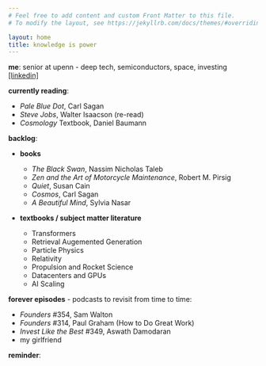 ```yaml
---
# Feel free to add content and custom Front Matter to this file.
# To modify the layout, see https://jekyllrb.com/docs/themes/#overriding-theme-defaults

layout: home
title: knowledge is power
---
```


**me**: senior at upenn - deep tech, semiconductors, space, investing 
[[linkedin]](https://www.linkedin.com/in/chrshen/)

**currently reading**:
- *Pale Blue Dot*, Carl Sagan
- *Steve Jobs*, Walter Isaacson (re-read)
- *Cosmology* Textbook, Daniel Baumann 

**backlog**:
 - **books**
   - *The Black Swan*, Nassim Nicholas Taleb
   - *Zen and the Art of Motorcycle Maintenance*, Robert M. Pirsig
   - *Quiet*, Susan Cain
   - *Cosmos*, Carl Sagan
   - *A Beautiful Mind*, Sylvia Nasar

 - **textbooks / subject matter literature**
   - Transformers
   - Retrieval Augemented Generation
   - Particle Physics
   - Relativity
   - Propulsion and Rocket Science
   - Datacenters and GPUs
   - AI Scaling

**forever episodes** - podcasts to revisit from time to time:
- *Founders* #354, Sam Walton
- *Founders* #314, Paul Graham (How to Do Great Work)
- *Invest Like the Best* #349, Aswath Damodaran
- my girlfriend

**reminder**:







